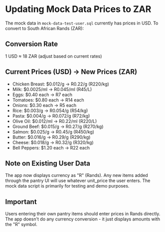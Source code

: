 # Updating Mock Data Prices to ZAR

The mock data in `mock-data-test-user.sql` currently has prices in USD. To convert to South African Rands (ZAR):

## Conversion Rate
1 USD ≈ 18 ZAR (adjust based on current rates)

## Current Prices (USD) → New Prices (ZAR)

- Chicken Breast: $0.012/g → R0.22/g (R220/kg)
- Milk: $0.0025/ml → R0.045/ml (R45/L)
- Eggs: $0.40 each → R7 each
- Tomatoes: $0.80 each → R14 each
- Onions: $0.30 each → R5 each
- Rice: $0.003/g → R0.054/g (R54/kg)
- Pasta: $0.004/g → R0.072/g (R72/kg)
- Olive Oil: $0.012/ml → R0.22/ml (R220/L)
- Ground Beef: $0.015/g → R0.27/g (R270/kg)
- Salmon: $0.025/g → R0.45/g (R450/kg)
- Butter: $0.016/g → R0.29/g (R290/kg)
- Cheese: $0.018/g → R0.32/g (R320/kg)
- Bell Peppers: $1.20 each → R22 each

## Note on Existing User Data

The app now displays currency as "R" (Rands). Any new items added through the pantry UI will use whatever unit_price the user enters. The mock data script is primarily for testing and demo purposes.

## Important

Users entering their own pantry items should enter prices in Rands directly. The app doesn't do any currency conversion - it just displays amounts with the "R" symbol.

